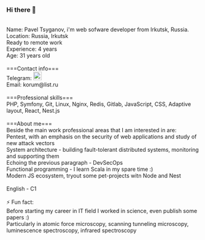 ### Hi there 👋
<br />
Name: Pavel Tsyganov, i'm web sofware developer from Irkutsk, Russia.
<br />
Location: Russia, Irkutsk
<br />
Ready to remote work
<br />
Experience: 4 years
<br />
Age: 31 years old
<br />
<br />
===Contact info===
<br />
Telegram: 
<a href="https://t.me/panda_irk">
  <img alt="Pavel Tsyganov Telegram" width="22px" src="https://cdn.jsdelivr.net/npm/simple-icons@v3/icons/telegram.svg" />
</a>
<br />
Email: korum@list.ru
<br />
<br />
===Professional skills===
<br />
PHP, Symfony, Git, Linux, Nginx, Redis, Gitlab, JavaScript, CSS, Adaptive layout, React, Nest.js
<br />
<br />
===About me===
<br />
Beside the main work professional areas that I am interested in are: 
<br />
Pentest, with an emphasis on the security of web applications and study of new attack vectors
<br />
System architecture - building fault-tolerant distributed systems, monitoring and supporting them
<br />
Echoing the previous paragraph - DevSecOps
<br />
Functional programming - I learn Scala in my spare time :)
<br />
Modern JS ecosystem, tryout some pet-projects witn Node and Nest
<br />
<br />
English - C1
<br />
<br />
⚡ Fun fact:
<br />
Before starting my career in IT field I worked in science, even publish some papers :)
<br />
Particularly in atomic force microscopy, scanning tunneling microscopy, luminescence spectroscopy, infrared spectroscopy 

<!--
**drLao/drLao** is a ✨ _special_ ✨ repository because its `README.md` (this file) appears on your GitHub profile.

Here are some ideas to get you started:

- 🔭 I’m currently working on ...
- 🌱 I’m currently learning ...
- 👯 I’m looking to collaborate on ...
- 🤔 I’m looking for help with ...
- 💬 Ask me about ...
- 📫 How to reach me: ...
- 😄 Pronouns: ...
- ⚡ Fun fact: ...
-->
